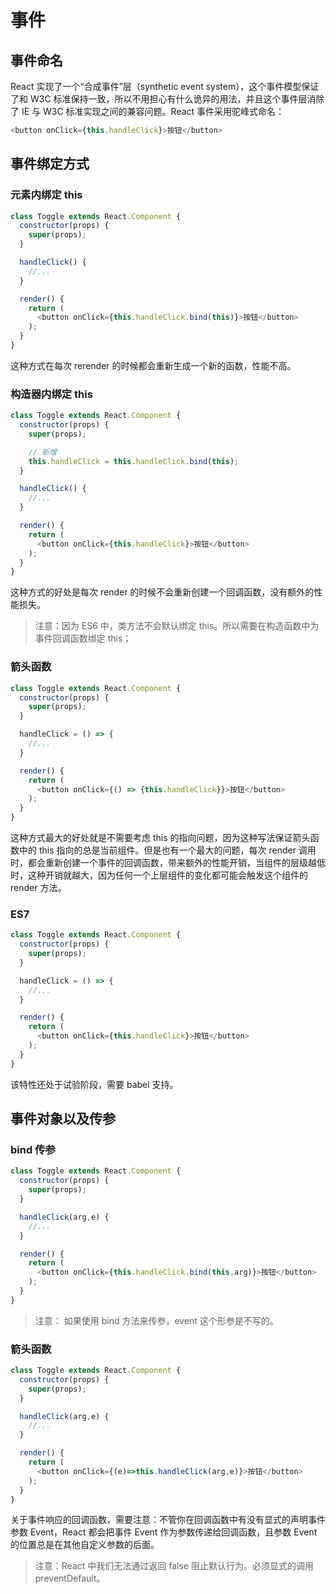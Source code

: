 # 事件

## 事件命名
React 实现了一个“合成事件”层（synthetic event system），这个事件模型保证了和 W3C 标准保持一致，所以不用担心有什么诡异的用法，并且这个事件层消除了 IE 与 W3C 标准实现之间的兼容问题。React 事件采用驼峰式命名：

``` js
<button onClick={this.handleClick}>按钮</button>
```

## 事件绑定方式
### 元素内绑定 this
``` js
class Toggle extends React.Component {
  constructor(props) {
    super(props);
  }

  handleClick() {
    //...
  }

  render() {
    return (
      <button onClick={this.handleClick.bind(this)}>按钮</button>
    );
  }
}
```

这种方式在每次 rerender 的时候都会重新生成一个新的函数，性能不高。

### 构造器内绑定 this
``` js
class Toggle extends React.Component {
  constructor(props) {
    super(props);

    // 新增
    this.handleClick = this.handleClick.bind(this);
  }

  handleClick() {
    //...
  }

  render() {
    return (
      <button onClick={this.handleClick}>按钮</button>
    );
  }
}
```

这种方式的好处是每次 render 的时候不会重新创建一个回调函数，没有额外的性能损失。

> 注意：因为 ES6 中，类方法不会默认绑定 this。所以需要在构造函数中为事件回调函数绑定 this；

### 箭头函数
``` js
class Toggle extends React.Component {
  constructor(props) {
    super(props);
  }

  handleClick = () => {
    //...
  }

  render() {
    return (
      <button onClick={() => {this.handleClick}}>按钮</button>
    );
  }
}
```

这种方式最大的好处就是不需要考虑 this 的指向问题，因为这种写法保证箭头函数中的 this 指向的总是当前组件。但是也有一个最大的问题，每次 render 调用时，都会重新创建一个事件的回调函数，带来额外的性能开销，当组件的层级越低时，这种开销就越大，因为任何一个上层组件的变化都可能会触发这个组件的 render 方法。

### ES7
``` js
class Toggle extends React.Component {
  constructor(props) {
    super(props);
  }

  handleClick = () => {
    //...
  }

  render() {
    return (
      <button onClick={this.handleClick}>按钮</button>
    );
  }
}
```

该特性还处于试验阶段，需要 babel 支持。


## 事件对象以及传参
### bind 传参
``` js
class Toggle extends React.Component {
  constructor(props) {
    super(props);
  }

  handleClick(arg,e) {
    //...
  }

  render() {
    return (
      <button onClick={this.handleClick.bind(this,arg)}>按钮</button>
    );
  }
}
```

> 注意： 如果使用 bind 方法来传参，event 这个形参是不写的。

### 箭头函数
``` js
class Toggle extends React.Component {
  constructor(props) {
    super(props);
  }

  handleClick(arg,e) {
    //...
  }

  render() {
    return (
      <button onClick={(e)=>this.handleClick(arg,e)}>按钮</button>
    );
  }
}
```

关于事件响应的回调函数，需要注意：不管你在回调函数中有没有显式的声明事件参数 Event，React 都会把事件 Event 作为参数传递给回调函数，且参数 Event 的位置总是在其他自定义参数的后面。

> 注意：React 中我们无法通过返回 false 阻止默认行为。必须显式的调用 preventDefault。
